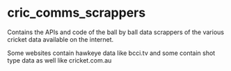 # cric_comms_scrappers

Contains the APIs and code of the ball by ball data scrappers of the various cricket data available on the internet. 

Some websites contain hawkeye data like bcci.tv and some contain shot type data as well like cricket.com.au
